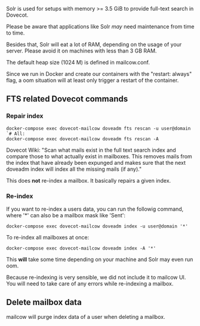 Solr is used for setups with memory >= 3.5 GiB to provide full-text search in Dovecot.

Please be aware that applications like Solr _may_ need maintenance from time to time.

Besides that, Solr will eat a lot of RAM, depending on the usage of your server. Please avoid it on machines with less than 3 GB RAM.

The default heap size (1024 M) is defined in mailcow.conf.

Since we run in Docker and create our containers with the "restart: always" flag, a oom situation will at least only trigger a restart of the container.

## FTS related Dovecot commands


### Repair index
```
docker-compose exec dovecot-mailcow doveadm fts rescan -u user@domain
`# All:
docker-compose exec dovecot-mailcow doveadm fts rescan -A
```

Dovecot Wiki: "Scan what mails exist in the full text search index and compare those to what actually exist in mailboxes. This removes mails from the index that have already been expunged and makes sure that the next doveadm index will index all the missing mails (if any)."

This does **not** re-index a mailbox. It basically repairs a given index.

### Re-index
If you want to re-index a users data, you can run the followig command, where '*' can also be a mailbox mask like 'Sent':

```
docker-compose exec dovecot-mailcow doveadm index -u user@domain '*'
```

To re-index all mailboxes at once:
```
docker-compose exec dovecot-mailcow doveadm index -A '*'
```

This **will** take some time depending on your machine and Solr may even run oom.

Because re-indexing is very sensible, we did not include it to mailcow UI. You will need to take care of any errors while re-indexing a mailbox.

## Delete mailbox data

mailcow will purge index data of a user when deleting a mailbox.
